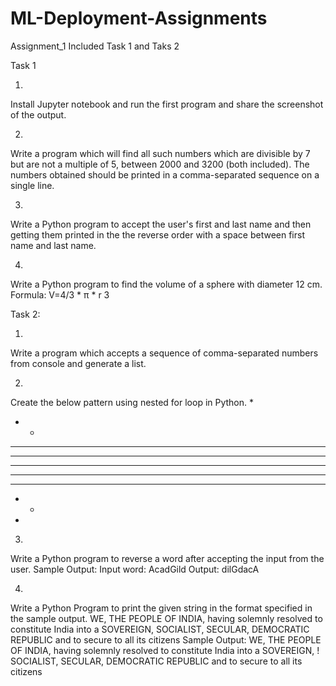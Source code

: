 # ML-Deployment-Assignments
Assignment_1
Included  Task 1 and Taks 2

Task 1

1.
Install Jupyter notebook and run the first program and share the screenshot of the output.

2.
Write a program which will find all such numbers which are divisible by 7 but are not a multiple
of 5, between 2000 and 3200 (both included). The numbers obtained should be printed in a
comma-separated sequence on a single line.

3.
Write a Python program to accept the user's first and last name and then getting them printed in
the the reverse order with a space between first name and last name.

4.
Write a Python program to find the volume of a sphere with diameter 12 cm.
Formula: V=4/3 * π * r 3


Task 2:

1.
Write a program which accepts a sequence of comma-separated numbers from console and
generate a list.

2.
Create the below pattern using nested for loop in Python.
*
* *
* * *
* * * *
* * * * *
* * * *
* * *
* * 
* 

3.
Write a Python program to reverse a word after accepting the input from the user.
Sample Output:
Input word: AcadGild
Output: dilGdacA

4.
Write a Python Program to print the given string in the format specified in the sample output.
WE, THE PEOPLE OF INDIA, having solemnly resolved to constitute India into a
SOVEREIGN, SOCIALIST, SECULAR, DEMOCRATIC REPUBLIC and to secure to all
its citizens
Sample Output:
WE, THE PEOPLE OF INDIA,
having solemnly resolved to constitute India into a SOVEREIGN, !
SOCIALIST, SECULAR, DEMOCRATIC REPUBLIC
and to secure to all its citizens

